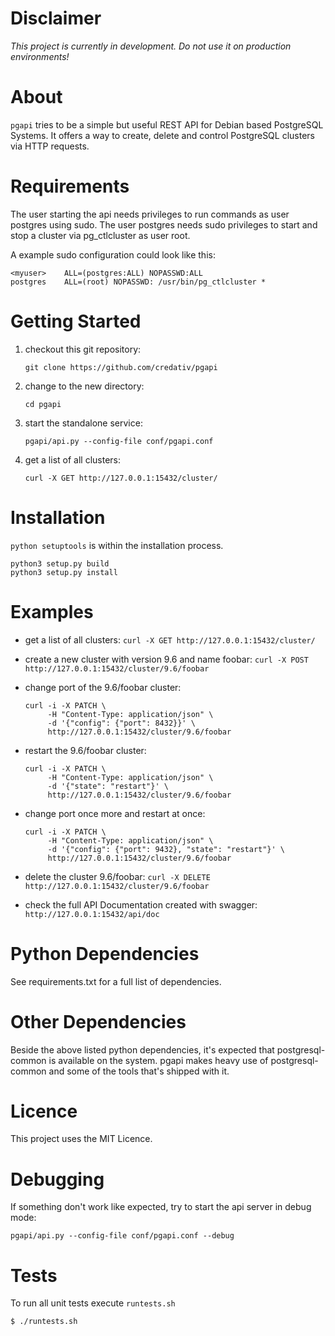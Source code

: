 Disclaimer
==========

*This project is currently in development. Do not use it on production environments!*

About
=====

`pgapi` tries to be a simple but useful REST API for Debian based
PostgreSQL Systems.  It offers a way to create, delete and control
PostgreSQL clusters via HTTP requests.

Requirements
============

The user starting the api needs privileges to run commands as user
postgres using sudo.  The user postgres needs sudo privileges to start
and stop a cluster via pg_ctlcluster as user root.

A example sudo configuration could look like this:

```
<myuser>	ALL=(postgres:ALL) NOPASSWD:ALL
postgres	ALL=(root) NOPASSWD: /usr/bin/pg_ctlcluster *
```

Getting Started
===============

1. checkout this git repository:

   ```
   git clone https://github.com/credativ/pgapi
   ```

2. change to the new directory:

   ```
   cd pgapi
   ```

3. start the standalone service:

   ```
   pgapi/api.py --config-file conf/pgapi.conf
   ```

4. get a list of all clusters:

   ```
   curl -X GET http://127.0.0.1:15432/cluster/
   ```
   
Installation
============

`python setuptools` is within the installation process.

```
python3 setup.py build
python3 setup.py install
```
   
Examples
========

* get a list of all clusters:
  `curl -X GET http://127.0.0.1:15432/cluster/`
  
* create a new cluster with version 9.6 and name foobar:
  `curl -X POST http://127.0.0.1:15432/cluster/9.6/foobar`

* change port of the 9.6/foobar cluster:
  ```
  curl -i -X PATCH \
       -H "Content-Type: application/json" \
       -d '{"config": {"port": 8432}}' \
       http://127.0.0.1:15432/cluster/9.6/foobar
  ```
  
* restart the 9.6/foobar cluster:
  ```
  curl -i -X PATCH \
       -H "Content-Type: application/json" \
	   -d '{"state": "restart"}' \
       http://127.0.0.1:15432/cluster/9.6/foobar
  ```

* change port once more and restart at once:
  ```
  curl -i -X PATCH \
       -H "Content-Type: application/json" \
       -d '{"config": {"port": 9432}, "state": "restart"}' \
       http://127.0.0.1:15432/cluster/9.6/foobar
  ```

* delete the cluster 9.6/foobar:
  `curl -X DELETE http://127.0.0.1:15432/cluster/9.6/foobar`

* check the full API Documentation created with swagger:
  `http://127.0.0.1:15432/api/doc`

Python Dependencies
===================

See requirements.txt for a full list of dependencies.

Other Dependencies
==================

Beside the above listed python dependencies, it's expected that
postgresql-common is available on the system.  pgapi makes heavy use
of postgresql-common and some of the tools that's shipped with it.

Licence
=======

This project uses the MIT Licence.

Debugging
=========

If something don't work like expected, try to start the api server in debug mode:
```
pgapi/api.py --config-file conf/pgapi.conf --debug
```

Tests
=====

To run all unit tests execute `runtests.sh`

```
$ ./runtests.sh
```
